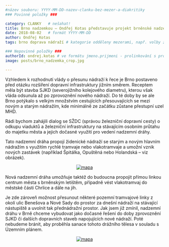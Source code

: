 ```yaml
---
#název souboru: YYYY-MM-DD-nazev-clanku-bez-mezer-a-diakritiky
### Povinné položky ###

category: CLANKY   # nešahat!
title: Brno nadzemkou – Ondřej Kotas představuje projekt brněnské nadzemní dráhy
date: 2018-08-02   # formát YYYY-MM-DD
author: Ondřej Kotas
tags: brno doprava nádraží # kategorie odděleny mezerami, např. volby zemědělství životní-prostředí piráti (viz https://jihomoravsky.pirati.cz/tags/)

### Nepovinné položky ###
authorId: ondrej.kotas # ve formátu jmeno.prijmeni - prolinkování s profilem přes uid
image: posts/brno_nadzemka_crop.jpg 

---
```


Vzhledem k rozhodnutí vlády o přesunu nádraží k řece je
Brno postaveno před otázku rozšíření dopravní
infrastruktury jižním směrem.
Receptem měla být stavba SJKD (severojižního kolejového
diametru), kterou však vláda odsunula až po zprovoznění
nového nádraží.
Do té doby by se ale Brno potýkalo s velkým množstvím
cestujících přesouvajících se mezi novým a starým
nádražím, kde minimálně ze začátku zůstane přestupní
uzel MHD.

Rádi bychom zahájili dialog se SŽDC (správou železniční dopravní cesty) o odkupu viaduktů a železniční
infrastruktury na stávajícím osobním průtahu do majetku města a jejich dočasné využití pro vedení
nadzemní dráhy.

Tato nadzemní dráha propojí židenické nádraží se starým a novým hlavním nádražím s využitím rychlé
tramvaje nebo vlakotramvaje a umožní vznik nových zastávek (například Špitálka, Opuštěná nebo
Holandská – viz obrázek).

<div style="text-align:center"><a href="https://a.pirati.cz/jihomoravsky/img/posts/nadzemka_mapa_full.png" target="_blank">
<img src="https://a.pirati.cz/jihomoravsky/img/posts/nadzemka_mapa_preview.png" alt="mapa" style="max-width:100%">
</a></div>

Nová nadzemní dráha umožňuje taktéž do budoucna propojit přímou linkou centrum města s
brněnským letištěm, případně vést vlakotramvaj do městské části Chrlice a dále na jih.

Je zde zároveň možnost přesunout některé pozemní tramvajové linky z okolí ulic Benešova a Nové Sady
do prostor za dnešní nádraží na stávající nástupiště a uvolnit tak přednádražní prostor.
Jak jsem již zmínil, nadzemní dráhu v Brně chceme vybudovat jako dočasné řešení do doby zprovoznění
SJKD či dalších dopravních staveb napojujících nové nádraží. Poté nebudeme bránit, aby proběhla
sanace tohoto drážního tělesa v souladu s Územním plánem.

<div style="text-align:center"><a href="https://a.pirati.cz/jihomoravsky/img/posts/nadzemka_situace_full.png" target="_blank">
<img src="https://a.pirati.cz/jihomoravsky/img/posts/nadzemka_situace_preview.png" alt="mapa" style="max-width:100%">
</a></div>
